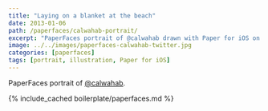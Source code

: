 ```yaml
---
title: "Laying on a blanket at the beach"
date: 2013-01-06
path: /paperfaces/calwahab-portrait/
excerpt: "PaperFaces portrait of @calwahab drawn with Paper for iOS on an iPad."
image: ../../images/paperfaces-calwahab-twitter.jpg
categories: [paperfaces]
tags: [portrait, illustration, Paper for iOS]
---
```


PaperFaces portrait of [@calwahab](https://twitter.com/calwahab).

{% include_cached boilerplate/paperfaces.md %}
